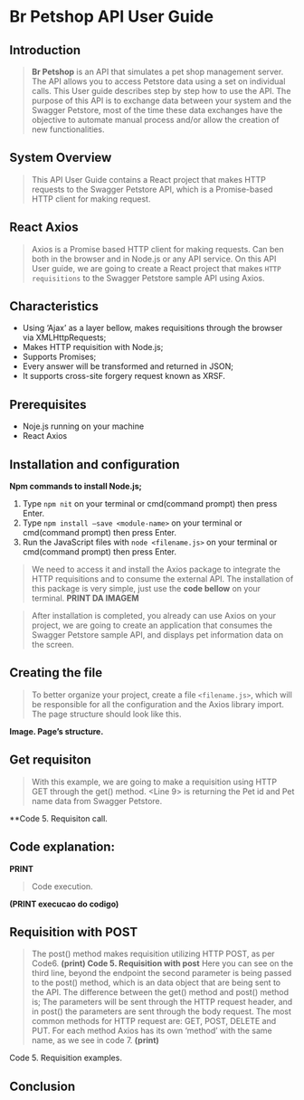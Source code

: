 # Br Petshop API User Guide

## Introduction
>**Br Petshop** is an API that simulates a pet shop management server. The API allows you to access Petstore data using a set on individual calls.
>This User guide describes step by step how to use the <nomedaminhaapi> API. The purpose of this API is to exchange data between your system and the Swagger Petstore, most of the time these data exchanges have the objective to automate manual process and/or allow the creation of new functionalities.
## System Overview
>This API User Guide contains a React project that makes HTTP requests to the Swagger Petstore API, which is a Promise-based HTTP client for making request.
## React Axios
>Axios is a Promise based HTTP client for making requests. Can ben both in the browser and in Node.js or any API service. On this API User guide, we are going to create a React project that makes `HTTP requisitions` to the Swagger Petstore sample API using Axios.
## Characteristics
- Using ‘Ajax’ as a layer bellow, makes requisitions through the browser via XMLHttpRequests;
-	Makes HTTP requisition with Node.js;
-	Supports Promises;
-	Every answer will be transformed and returned in JSON;
-	It supports cross-site forgery request known as XRSF.
## Prerequisites
-	Noje.js running on your machine
- React Axios
## Installation and configuration
**Npm commands to install Node.js;**
1.	Type `npm nit` on your terminal or cmd(command prompt) then press Enter.
2.	Type `npm install –save <module-name>` on your terminal or cmd(command prompt) then press Enter.
3.	Run the JavaScript files with `node <filename.js>` on your terminal or cmd(command prompt) then press Enter.

>We need to access it and install the Axios package to integrate the HTTP requisitions and to consume the external API.
The installation of this package is very simple, just use the **code bellow** on your terminal.
**PRINT DA IMAGEM**

>After installation is completed, you already can use Axios on your project, we are going to create an application that consumes the Swagger Petstore sample API, and displays pet information data on the screen.


## Creating the file
>To better organize your project, create a file `<filename.js>`, which will be responsible for all the configuration and the Axios library import.
The page structure should look like this.
 
**Image. Page’s structure.**


## Get requisiton
>With this example, we are going to make a requisition using HTTP GET through the get() method. 
<Line 9> is returning the Pet id and Pet name data from Swagger Petstore.
 
**Code 5. Requisiton call.
## Code explanation:
**PRINT**

>Code execution.
 

**(PRINT execucao do codigo)**

## Requisition with POST
>The post() method makes requisition utilizing HTTP POST, as per Code6.
**(print)
Code 5. Requisition with post**
Here you can see on the third line, beyond the endpoint the second parameter is being passed to the post() method, which is an data object that are being sent to the API.
The difference between the get() method and post() method is;
The parameters will be sent through the HTTP request header, and in post() the parameters are sent through the body request.
The most common methods for HTTP request are: GET, POST, DELETE and PUT. For each method Axios has its own ‘method’ with the same name, as we see in code 7.
**(print)**


Code 5. Requisition examples.


## Conclusion


